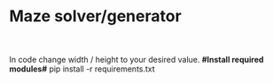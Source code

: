 <h1>Maze solver/generator</h1>
<br>
<br>
In code change width / height to your desired value.
<b>#Install required modules#</b>
pip install -r requirements.txt

